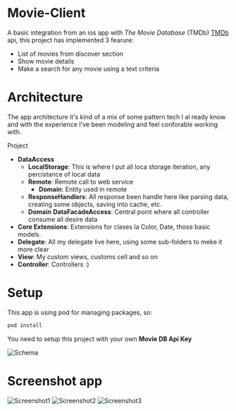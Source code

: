 # Movie-Client

A basic integration from an ios app with *The Movie Database* (TMDb) [TMDb](https://www.themoviedb.org/documentation/api) api, this project has implemented 3 fearure:

- List of movies from discover section
- Show movie details
- Make a search for any movie using a text criteria

# Architecture

The app architecture it's kind of a mix of some pattern tech I al ready know and with the experience I've been modeling and feel conforable working with.

Project
- **DataAccess**
    - **LocalStorage**: This is where I put all loca storage iteration, any percistance of local data 
    - **Remote**: Remote call to web service
        - **Domain**: Entity used in remote 
    - **ResponseHandlers**: All response been handle here like parsing data, creating some objects, saving into cache, etc.
    - **Domain**
    **DataFacadeAccess**: Central point where all controller consume all desire data 
- **Core Extensions**: Extensions for clases la Color, Date, those basic models. 
- **Delegate**: All my delegate live here, using some sub-folders to meke it more clear
- **View**: My custom views, customs cell and so on
- **Controller**: Controllers :)

# Setup

This app is using pod for managing packages, so:

```sh
pod install
```

You need to setup this project with your own **Movie DB Api Key**

![Schema](https://github.com/BlaShadow/Movie-Client/blob/development/screenshots/schema.png)

# Screenshot app

![Screenshot1](https://github.com/BlaShadow/Movie-Client/blob/development/screenshots/Simulator%20Screen%20Shot%20-%20iPhone%206%20-%202018-07-19%20at%2002.37.28.png)
![Screenshot2](https://github.com/BlaShadow/Movie-Client/blob/development/screenshots/Simulator%20Screen%20Shot%20-%20iPhone%206%20-%202018-07-19%20at%2002.37.31.png)
![Screenshot3](https://github.com/BlaShadow/Movie-Client/blob/development/screenshots/Simulator%20Screen%20Shot%20-%20iPhone%206%20-%202018-07-19%20at%2002.37.42.png)
